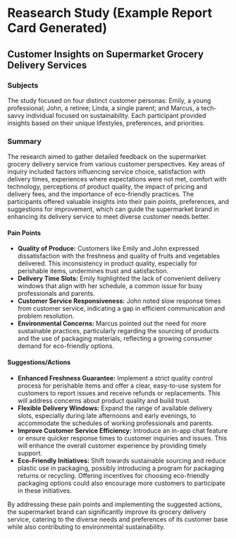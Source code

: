 # Reasearch Study (Example Report Card Generated)
## Customer Insights on Supermarket Grocery Delivery Services

### Subjects
The study focused on four distinct customer personas: Emily, a young professional; John, a retiree; Linda, a single parent; and Marcus, a tech-savvy individual focused on sustainability. Each participant provided insights based on their unique lifestyles, preferences, and priorities.

### Summary
The research aimed to gather detailed feedback on the supermarket grocery delivery service from various customer perspectives. Key areas of inquiry included factors influencing service choice, satisfaction with delivery times, experiences where expectations were not met, comfort with technology, perceptions of product quality, the impact of pricing and delivery fees, and the importance of eco-friendly practices. The participants offered valuable insights into their pain points, preferences, and suggestions for improvement, which can guide the supermarket brand in enhancing its delivery service to meet diverse customer needs better.

#### Pain Points
- **Quality of Produce:** Customers like Emily and John expressed dissatisfaction with the freshness and quality of fruits and vegetables delivered. This inconsistency in product quality, especially for perishable items, undermines trust and satisfaction.
- **Delivery Time Slots:** Emily highlighted the lack of convenient delivery windows that align with her schedule, a common issue for busy professionals and parents.
- **Customer Service Responsiveness:** John noted slow response times from customer service, indicating a gap in efficient communication and problem resolution.
- **Environmental Concerns:** Marcus pointed out the need for more sustainable practices, particularly regarding the sourcing of products and the use of packaging materials, reflecting a growing consumer demand for eco-friendly options.

#### Suggestions/Actions
- **Enhanced Freshness Guarantee:** Implement a strict quality control process for perishable items and offer a clear, easy-to-use system for customers to report issues and receive refunds or replacements. This will address concerns about product quality and build trust.
- **Flexible Delivery Windows:** Expand the range of available delivery slots, especially during late afternoons and early evenings, to accommodate the schedules of working professionals and parents.
- **Improve Customer Service Efficiency:** Introduce an in-app chat feature or ensure quicker response times to customer inquiries and issues. This will enhance the overall customer experience by providing timely support.
- **Eco-Friendly Initiatives:** Shift towards sustainable sourcing and reduce plastic use in packaging, possibly introducing a program for packaging returns or recycling. Offering incentives for choosing eco-friendly packaging options could also encourage more customers to participate in these initiatives.

By addressing these pain points and implementing the suggested actions, the supermarket brand can significantly improve its grocery delivery service, catering to the diverse needs and preferences of its customer base while also contributing to environmental sustainability.
